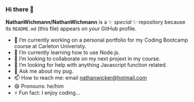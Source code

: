 ### Hi there 👋
**NathanWichmann/NathanWichmann** is a ✨ _special_ ✨ repository because its `README.md` (this file) appears on your GitHub profile.


- 🔭 I’m currently working on a personal portfolio for my Coding Bootcamp course at Carleton Univeristy.
- 🌱 I’m currently learning how to use Node.js. 
- 👯 I’m looking to collaborate on my next projext in my course.
- 🤔 I’m looking for help with anything Javascript function related.
- 💬 Ask me about my pug.
- 📫 How to reach me: email nathanwicker@hotmail.com
- 😄 Pronouns: he/him
- ⚡ Fun fact: I enjoy coding...
